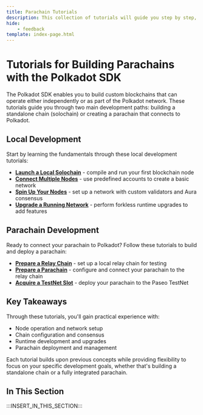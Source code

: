 ```yaml
---
title: Parachain Tutorials
description: This collection of tutorials will guide you step by step, from setting up your first local chain to deploying and customizing a fully operational parachain.
hide: 
    - feedback
template: index-page.html
---
```


# Tutorials for Building Parachains with the Polkadot SDK

The Polkadot SDK enables you to build custom blockchains that can operate either independently or as part of the Polkadot network. These tutorials guide you through two main development paths: building a standalone chain (solochain) or creating a parachain that connects to Polkadot.

## Local Development

Start by learning the fundamentals through these local development tutorials:

- **[Launch a Local Solochain](/tutorials/polkadot-sdk/parachains/local-chain/launch-a-local-solochain/)** - compile and run your first blockchain node
- **[Connect Multiple Nodes](/tutorials/polkadot-sdk/parachains/local-chain/connect-multiple-nodes/)** - use predefined accounts to create a basic network
- **[Spin Up Your Nodes](/tutorials/polkadot-sdk/parachains/local-chain/connect-multiple-nodes/)** - set up a network with custom validators and Aura consensus
- **[Upgrade a Running Network](/tutorials/polkadot-sdk/parachains/local-chain/connect-multiple-nodes/)** - perform forkless runtime upgrades to add features

## Parachain Development

Ready to connect your parachain to Polkadot? Follow these tutorials to build and deploy a parachain:

- **[Prepare a Relay Chain](/tutorials/polkadot-sdk/parachains/connect-to-relay-chain/prepare-relay-chain/)** - set up a local relay chain for testing
- **[Prepare a Parachain](/tutorials/polkadot-sdk/parachains/connect-to-relay-chain/prepare-parachain/)** - configure and connect your parachain to the relay chain
- **[Acquire a TestNet Slot](/tutorials/polkadot-sdk/parachains/connect-to-relay-chain/acquire-a-testnet-slot/)** - deploy your parachain to the Paseo TestNet

## Key Takeaways

Through these tutorials, you'll gain practical experience with:

- Node operation and network setup
- Chain configuration and consensus
- Runtime development and upgrades
- Parachain deployment and management

Each tutorial builds upon previous concepts while providing flexibility to focus on your specific development goals, whether that's building a standalone chain or a fully integrated parachain.

## In This Section

:::INSERT_IN_THIS_SECTION:::